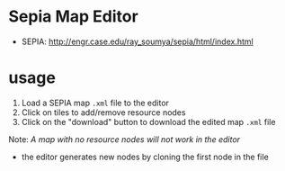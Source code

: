 # Sepia Map Editor
- SEPIA: http://engr.case.edu/ray_soumya/sepia/html/index.html

# usage
1. Load a SEPIA map `.xml` file to the editor
2. Click on tiles to add/remove resource nodes
3. Click on the "download" button to download the edited map `.xml` file

Note: *A map with no resource nodes will not work in the editor*
- the editor generates new nodes by cloning the first node in the file